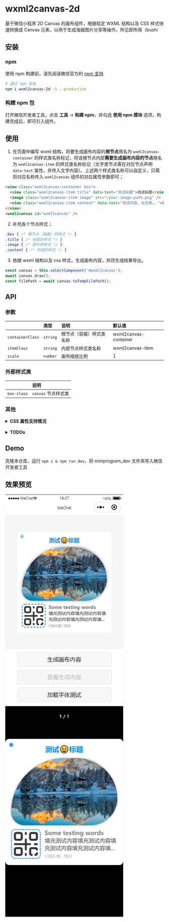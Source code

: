 # wxml2canvas-2d

基于微信小程序 2D Canvas 的画布组件，根据给定 WXML 结构以及 CSS 样式快速转换成 Canvas 元素，以用于生成海报图片分享等操作。所见即所得（bushi

## 安装

### npm

使用 npm 构建前，请先阅读微信官方的 [npm 支持](https://developers.weixin.qq.com/miniprogram/dev/devtools/npm.html)

```bash
# 通过 npm 安装
npm i wxml2canvas-2d -S --production
```

### 构建 npm 包

打开微信开发者工具，点击 **工具** -> **构建 npm**，并勾选 **使用 npm 模块** 选项，构建完成后，即可引入组件。

## 使用

1. 在页面中编写 wxml 结构，将要生成画布内容的**根节点**用名为 `wxml2canvas-container` 的样式类名称标记，将该根节点内部**需要生成画布内容的节点**用名为 `wxml2canvas-item` 的样式类名称标记（文字类节点需在对应节点声明 `data-text` 属性，并传入文字内容）。上述两个样式类名称可以自定义，只需将对应名称传入 `wxml2canvas` 组件的对应属性参数即可；
```html
<view class="wxml2canvas-container box">
  <view class="wxml2canvas-item title" data-text="测试标题">测试标题</view>
  <image class="wxml2canvas-item image" src="/your-image-path.png" />
  <view class="wxml2canvas-item content" data-text="测试内容，长文本。。">测试内容，长文本。。</view>
</view>
<wxml2canvas id="wxml2canvas" />
```
2. 补充各个节点样式；
```css
.box { /* 根节点（容器）的样式 */ }
.title { /* 标题的样式 */ }
.image { /* 图片的样式 */ }
.content { /* 内容的样式 */ }
```
3. 依据 wxml 结构以及 css 样式，生成画布内容，并将生成结果导出。
```javascript
const canvas = this.selectComponent('#wxml2canvas');
await canvas.draw();
const filePath = await canvas.toTempFilePath();
```

## API

### 参数

||类型|说明|默认值|
|:-|:-|:-|:-|
|`containerClass`|`string`|根节点（容器）样式类名称|wxml2canvas-container|
|`itemClass`|`string`|内部节点样式类名称|wxml2canvas-item|
|`scale`|`number`|画布缩放比例|1|

### 外部样式类

||说明|
|:-|:-|
|`box-class`|`canvas` 节点样式类|

### 其他

<details>
  <summary><b>CSS 属性支持情况</b></summary>
  <br>

  > 基础属性：width，height，padding、margin 等布局相关属性不谈

  <table>
    <tr>
      <th colspan="2">属性</th>
      <th>说明</th>
    </tr>
    <tr>
      <td colspan="2">background</td>
      <td>背景，暂仅支持单一颜色</td>
    </tr>
    <tr>
      <td colspan="2">background-color</td>
      <td>背景颜色，支持</td>
    </tr>
    <tr>
      <td rowspan="3">border</td>
      <td>border-width</td>
      <td>边框宽度，暂仅支持四边同宽</td>
    </tr>
    <tr>
      <td>border-style</td>
      <td>边框样式，暂仅支持 solid 和 dashed</td>
    </tr>
    <tr>
      <td>border-color</td>
      <td>边框颜色，支持</td>
    </tr>
    <tr>
      <td colspan="2">opacity</td>
      <td>透明度，支持</td>
    </tr>
    <tr>
      <td colspan="2">box-shadow</td>
      <td>阴影，暂仅支持单一阴影</td>
    </tr>
    <tr>
      <td colspan="2">border-radius</td>
      <td>圆角，支持</td>
    </tr>
    <tr>
      <td colspan="2">font-family</td>
      <td>字体，支持</td>
    </tr>
    <tr>
      <td colspan="2">font-size</td>
      <td>字体大小，支持</td>
    </tr>
    <tr>
      <td colspan="2">font-weight</td>
      <td>字重，支持</td>
    </tr>
    <tr>
      <td colspan="2">text-align</td>
      <td>文本对齐，支持</td>
    </tr>
    <tr>
      <td colspan="2">line-height</td>
      <td>行高，支持</td>
    </tr>
    <tr>
      <td colspan="2">text-overflow</td>
      <td>文字溢出处理，支持</td>
    </tr>
    <tr>
      <td colspan="2">color</td>
      <td>文字颜色，支持</td>
    </tr>
  </table>
</details>
<br>
<details>
  <summary><b>TODOs</b></summary>
  <br>

  - [ ] 支持 background-image 等背景图片样式
  - [ ] 支持渐变类 background，Gradients
  - [ ] 支持多重 background，多重 box-shadow
</details>

## Demo

克隆本仓库，运行 `npm i & npm run dev`，将 miniprogram_dev 文件夹导入微信开发者工具

## 效果预览

![效果预览](screenshot-0.png)
![效果预览](screenshot-1.png)